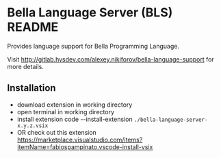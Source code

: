 # Bella Language Server (BLS) README

Provides language support for Bella Programming Language.

Visit <http://gitlab.hysdev.com/alexey.nikiforov/bella-language-support> for more details.

## Installation

- download extension in working directory
- open terminal in working directory
- install extension
code --install-extension `./bella-language-server-x.y.z.vsix`
- OR check out this extension
<https://marketplace.visualstudio.com/items?itemName=fabiospampinato.vscode-install-vsix>
